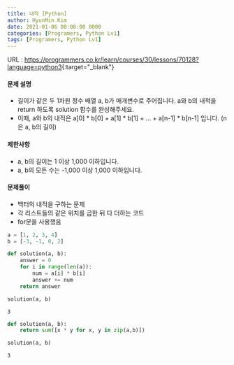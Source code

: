 ```yaml
---
title: 내적 [Python]
author: HyunMin Kim
date: 2021-01-06 00:00:00 0000
categories: [Programers, Python Lv1]
tags: [Programers, Python Lv1]
---
```



URL : <https://programmers.co.kr/learn/courses/30/lessons/70128?language=python3>{:target="_blank"}

#### 문제 설명
- 길이가 같은 두 1차원 정수 배열 a, b가 매개변수로 주어집니다. a와 b의 내적을 return 하도록 solution 함수를 완성해주세요.
- 이때, a와 b의 내적은 a[0] \* b[0] + a[1] \* b[1] + ... + a[n-1] \* b[n-1] 입니다. (n은 a, b의 길이)

#### 제한사항
- a, b의 길이는 1 이상 1,000 이하입니다.
- a, b의 모든 수는 -1,000 이상 1,000 이하입니다.

#### 문제풀이
- 백터의 내적을 구하는 문제
- 각 리스트들의 같은 위치를 곱한 뒤 다 더하는 코드
- for문을 사용했음


```python
a = [1, 2, 3, 4]
b = [-3, -1, 0, 2]
```


```python
def solution(a, b):
    answer = 0
    for i in range(len(a)):
        num = a[i] * b[i]
        answer += num
    return answer
```


```python
solution(a, b)
```




    3




```python
def solution(a, b):
    return sum([x * y for x, y in zip(a,b)])
```


```python
solution(a, b)
```




    3
